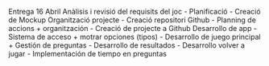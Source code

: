 Entrega 16 Abril
  Anàlisis i revisió del requisits del joc
    - Planificació
    - Creació de Mockup
  Organització projecte
    - Creació repositori Github
    - Planning de accions + organitzación
      - Creació de projecte a Github
  Desarrollo de app
    - Sistema de acceso + motrar opciones (tipos)
    - Desarrollo de juego  principal + Gestión de preguntas
    - Desarrollo de resultados
    - Desarrollo volver a jugar
    - Implementación de tiempo en preguntas


